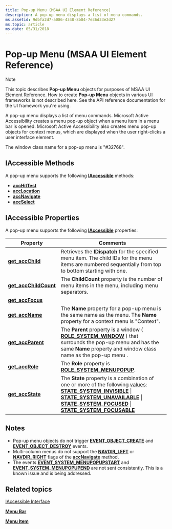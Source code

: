 ```yaml
---
title: Pop-up Menu (MSAA UI Element Reference)
description: A pop-up menu displays a list of menu commands.
ms.assetid: 9dbfa2d7-a086-4348-8b84-7e36d33e2d27
ms.topic: article
ms.date: 05/31/2018
---
```


# Pop-up Menu (MSAA UI Element Reference)

> [!Note]  
> This topic describes **Pop-up Menu** objects for purposes of MSAA UI Element Reference. How to create **Pop-up Menu** objects in various UI frameworks is not described here. See the API reference documentation for the UI framework you're using.

 

A pop-up menu displays a list of menu commands. Microsoft Active Accessibility creates a menu pop-up object when a menu item in a menu bar is opened. Microsoft Active Accessibility also creates menu pop-up objects for context menus, which are displayed when the user right-clicks a user interface element.

The window class name for a pop-up menu is "\#32768".

## IAccessible Methods

A pop-up menu supports the following [**IAccessible**](/windows/desktop/api/oleacc/nn-oleacc-iaccessible) methods:

-   [**accHitTest**](/windows/desktop/api/Oleacc/nf-oleacc-iaccessible-acchittest)
-   [**accLocation**](/windows/desktop/api/Oleacc/nf-oleacc-iaccessible-acclocation)
-   [**accNavigate**](/windows/desktop/api/Oleacc/nf-oleacc-iaccessible-accnavigate)
-   [**accSelect**](/windows/desktop/api/Oleacc/nf-oleacc-iaccessible-accselect)

## IAccessible Properties

A pop-up menu supports the following [**IAccessible**](/windows/desktop/api/oleacc/nn-oleacc-iaccessible) properties:



| Property                                                                 | Comments                                                                                                                                                                                                                                                                                                                                                                                                                                                                  |
|--------------------------------------------------------------------------|---------------------------------------------------------------------------------------------------------------------------------------------------------------------------------------------------------------------------------------------------------------------------------------------------------------------------------------------------------------------------------------------------------------------------------------------------------------------------|
| [**get\_accChild**](/windows/desktop/api/Oleacc/nf-oleacc-iaccessible-get_accchild)           | Retrieves the [**IDispatch**](idispatch-interface.md) for the specified menu item. The child IDs for the menu items are numbered sequentially from top to bottom starting with one.                                                                                                                                                                                                                                                                                      |
| [**get\_accChildCount**](/windows/desktop/api/Oleacc/nf-oleacc-iaccessible-get_accchildcount) | The **ChildCount** property is the number of menu items in the menu, including menu separators.                                                                                                                                                                                                                                                                                                                                                                           |
| [**get\_accFocus**](/windows/desktop/api/Oleacc/nf-oleacc-iaccessible-get_accfocus)           |                                                                                                                                                                                                                                                                                                                                                                                                                                                                           |
| [**get\_accName**](/windows/desktop/api/Oleacc/nf-oleacc-iaccessible-get_accname)             | The **Name** property for a pop-up menu is the same name as the menu. The **Name** property for a context menu is "Context".                                                                                                                                                                                                                                                                                                                                              |
| [**get\_accParent**](/windows/desktop/api/Oleacc/nf-oleacc-iaccessible-get_accparent)         | The **Parent** property is a window ( [**ROLE\_SYSTEM\_WINDOW**](object-roles.md) ) that surrounds the pop-up menu and has the same **Name** property and window class name as the pop-up menu .                                                                                                                                                                                                                                                      |
| [**get\_accRole**](/windows/desktop/api/Oleacc/nf-oleacc-iaccessible-get_accrole)             | The **Role** property is [**ROLE\_SYSTEM\_MENUPOPUP**](object-roles.md).                                                                                                                                                                                                                                                                                                                                                                           |
| [**get\_accState**](/windows/desktop/api/Oleacc/nf-oleacc-iaccessible-get_accstate)           | The **State** property is a combination of one or more of the following [values](object-state-constants.md): [**STATE\_SYSTEM\_INVISIBLE**](object-state-constants.md) \| [**STATE\_SYSTEM\_UNAVAILABLE**](object-state-constants.md) \| [**STATE\_SYSTEM\_FOCUSED**](object-state-constants.md) \| [**STATE\_SYSTEM\_FOCUSABLE**](object-state-constants.md)<br/> |



 

## Notes

-   Pop-up menu objects do not trigger [**EVENT\_OBJECT\_CREATE**](event-constants.md) and [**EVENT\_OBJECT\_DESTROY**](event-constants.md) events.
-   Multi-column menus do not support the [**NAVDIR\_LEFT**](navigation-constants.md) or [**NAVDIR\_RIGHT**](navigation-constants.md) flags of the [**accNavigate**](/windows/desktop/api/Oleacc/nf-oleacc-iaccessible-accnavigate) method.
-   The events [**EVENT\_SYSTEM\_MENUPOPUPSTART**](event-constants.md) and [**EVENT\_SYSTEM\_MENUPOPUPEND**](event-constants.md) are not sent consistently. This is a known issue and is being addressed.

## Related topics

<dl> <dt>

[IAccessible Interface](/windows/desktop/api/oleacc/nn-oleacc-iaccessible)
</dt> <dt>

[**Menu Bar**](menu-bar.md)
</dt> <dt>

[**Menu Item**](menu-item.md)
</dt> </dl>

 

 





